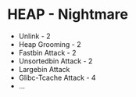 # HEAP - Nightmare

- Unlink - 2
- Heap Grooming - 2
- Fastbin Attack - 2
- Unsortedbin Attack - 2
- Largebin Attack
- Glibc-Tcache Attack - 4
- ...
